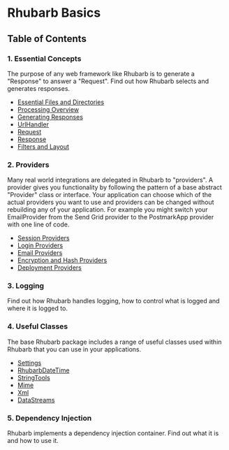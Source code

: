 Rhubarb Basics
==============================

## Table of Contents

### 1. Essential Concepts

The purpose of any web framework like Rhubarb is to generate a "Response" to answer a "Request". Find out how
Rhubarb selects and generates responses.

* [Essential Files and Directories](files-and-directories)
* [Processing Overview](processing-overview)
* [Generating Responses](response-generating)
* [UrlHandler](url-handlers)
* [Request](request)
* [Response](response)
* [Filters and Layout](filters-and-layout)

### 2. Providers

Many real world integrations are delegated in Rhubarb to "providers". A provider gives you functionality by
following the pattern of a base abstract "Provider" class or interface. Your application can choose which
of the actual providers you want to use and providers can be changed without rebuilding any of your application.
For example you might switch your EmailProvider from the Send Grid provider to the PostmarkApp provider with one
line of code.

* [Session Providers](session-providers)
* [Login Providers](login-providers)
* [Email Providers](email-providers)
* [Encryption and Hash Providers](encryption)
* [Deployment Providers](deployment)

### 3. Logging

Find out how Rhubarb handles logging, how to control what is logged and where it is logged to.

### 4. Useful Classes

The base Rhubarb package includes a range of useful classes used within Rhubarb that you can use in your
applications.

* [Settings](settings)
* [RhubarbDateTime](date-time)
* [StringTools](string-tools)
* [Mime](mime)
* [Xml](xml)
* [DataStreams](data-streams)

### 5. Dependency Injection

Rhubarb implements a dependency injection container. Find out what it is and how to use it.